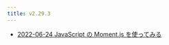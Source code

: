 ```yaml
---
title: v2.29.3
---
```



- [2022-06-24 JavaScript の Moment.js を使ってみる](./../../../../../d/2022/06/24/JavaScript_の_Moment.js_を使ってみる.md)




